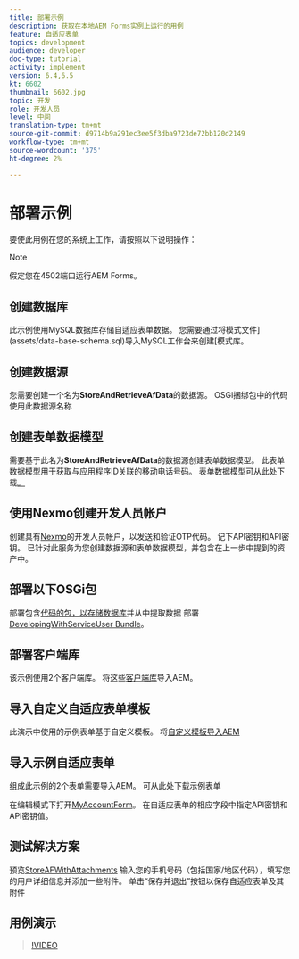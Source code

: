 ```yaml
---
title: 部署示例
description: 获取在本地AEM Forms实例上运行的用例
feature: 自适应表单
topics: development
audience: developer
doc-type: tutorial
activity: implement
version: 6.4,6.5
kt: 6602
thumbnail: 6602.jpg
topic: 开发
role: 开发人员
level: 中间
translation-type: tm+mt
source-git-commit: d9714b9a291ec3ee5f3dba9723de72bb120d2149
workflow-type: tm+mt
source-wordcount: '375'
ht-degree: 2%

---
```




# 部署示例

要使此用例在您的系统上工作，请按照以下说明操作：

>[!NOTE]
>假定您在4502端口运行AEM Forms。


## 创建数据库

此示例使用MySQL数据库存储自适应表单数据。 您需要通过将模式文件](assets/data-base-schema.sql)导入MySQL工作台来创建[模式库。

## 创建数据源

您需要创建一个名为&#x200B;**StoreAndRetrieveAfData**&#x200B;的数据源。 OSGi捆绑包中的代码使用此数据源名称

## 创建表单数据模型

需要基于此名为&#x200B;**StoreAndRetrieveAfData**&#x200B;的数据源创建表单数据模型。 此表单数据模型用于获取与应用程序ID关联的移动电话号码。 表单数据模型可从此处下载[。](assets/2-Factor-Authentication-DataSource-and-FDM.zip)

## 使用Nexmo创建开发人员帐户

创建具有[Nexmo](https://dashboard.nexmo.com/)的开发人员帐户，以发送和验证OTP代码。 记下API密钥和API密钥。 已针对此服务为您创建数据源和表单数据模型，并包含在上一步中提到的资产中。

## 部署以下OSGi包

部署包含[代码的包，以存储数据库](assets/FetchPartiallyCompletedForm.PartiallyCompletedForm.core-1.0-SNAPSHOT.jar)并从中提取数据
部署[DevelopingWithServiceUser Bundle](https://docs.adobe.com/content/help/en/experience-manager-learn/forms/assets/common-osgi-bundles/DevelopingWithServiceUser.jar)。

## 部署客户端库

该示例使用2个客户端库。 将这些[客户端库](assets/client-libraries.zip)导入AEM。

## 导入自定义自适应表单模板

此演示中使用的示例表单基于自定义模板。 将[自定义模板导入AEM](assets/custom-template-with-page-component.zip)

## 导入示例自适应表单

组成此示例的2个表单需要导入AEM。 可从此处下载示例表单[](assets/sample-forms.zip)

在编辑模式下打开[MyAccountForm](http://localhost:4502/editor.html/content/forms/af/myaccountform.html)。 在自适应表单的相应字段中指定API密钥和API密钥值。

## 测试解决方案

预览[StoreAFWithAttachments](http://localhost:4502/content/dam/formsanddocuments/storeafwithattachments/jcr:content?wcmmode=disabled)
输入您的手机号码（包括国家/地区代码），填写您的用户详细信息并添加一些附件。 单击“保存并退出”按钮以保存自适应表单及其附件


## 用例演示

>[!VIDEO](https://video.tv.adobe.com/v/327122?quality=9&learn=on)
